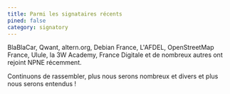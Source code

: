 ```yaml
---
title: Parmi les signataires récents
pined: false
category: signatory
---
```


BlaBlaCar, Qwant, altern.org, Debian France, L'AFDEL, OpenStreetMap France, Ulule, la 3W Academy, France Digitale et de nombreux autres ont rejoint NPNE récemment.

Continuons de rassembler, plus nous serons nombreux et divers et plus nous serons entendus !

